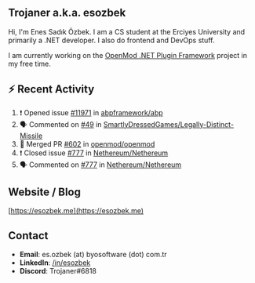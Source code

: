 ##  Trojaner a.k.a. esozbek
Hi, I'm Enes Sadık Özbek. I am a CS student at the Erciyes University and primarily a .NET developer. I also do frontend and DevOps stuff.

I am currently working on the [OpenMod .NET Plugin Framework](https://github.com/openmod/openmod) project in my free time. 

## :zap: Recent Activity

<!--START_SECTION:activity-->
1. ❗️ Opened issue [#11971](https://github.com/abpframework/abp/issues/11971) in [abpframework/abp](https://github.com/abpframework/abp)
2. 🗣 Commented on [#49](https://github.com/SmartlyDressedGames/Legally-Distinct-Missile/issues/49) in [SmartlyDressedGames/Legally-Distinct-Missile](https://github.com/SmartlyDressedGames/Legally-Distinct-Missile)
3. 🎉 Merged PR [#602](https://github.com/openmod/openmod/pull/602) in [openmod/openmod](https://github.com/openmod/openmod)
4. ❗️ Closed issue [#777](https://github.com/Nethereum/Nethereum/issues/777) in [Nethereum/Nethereum](https://github.com/Nethereum/Nethereum)
5. 🗣 Commented on [#777](https://github.com/Nethereum/Nethereum/issues/777) in [Nethereum/Nethereum](https://github.com/Nethereum/Nethereum)
<!--END_SECTION:activity-->

## Website / Blog
[https://esozbek.me](https://esozbek.me)

## Contact
- **Email**: es.ozbek (at) byosoftware (dot) com.tr
- **LinkedIn**: [/in/esozbek](https://linkedin.com/in/esozbek)
- **Discord**: Trojaner#6818
